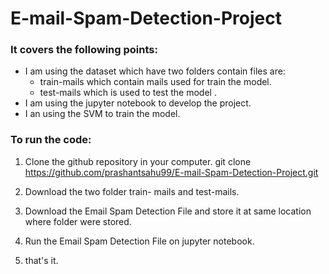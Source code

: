 # E-mail-Spam-Detection-Project

### It covers the following points:
* I am using the dataset which have two folders contain files are:<br>
   * train-mails which contain mails used for train the model.<br>
   * test-mails which is used to test the model .
* I am using the jupyter notebook to develop the project.
* I an using the SVM to train the model.

### To run the code:
1. Clone the github repository in your computer. git clone https://github.com/prashantsahu99/E-mail-Spam-Detection-Project.git

2. Download the two folder train- mails  and test-mails. 

3. Download the Email Spam Detection File and store it at same location where folder were stored. 

4. Run the Email Spam Detection File on jupyter notebook. 

5. that's it.


